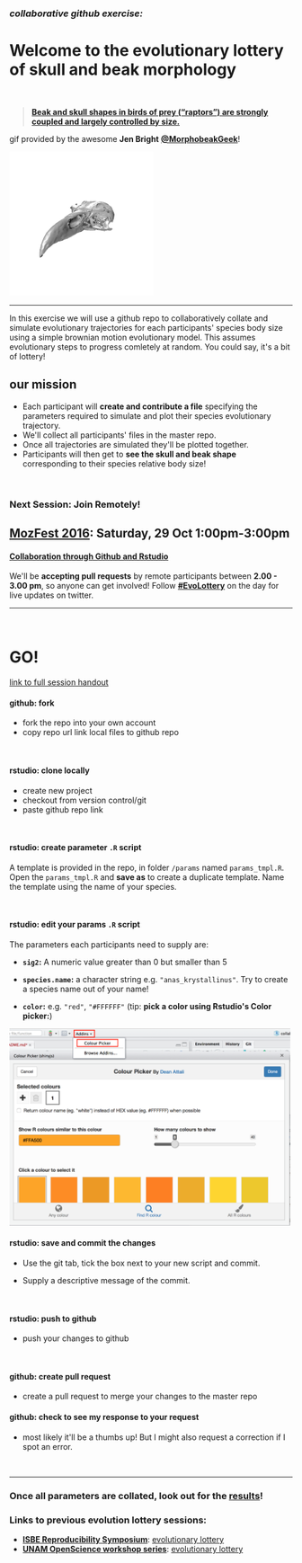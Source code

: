 
### *collaborative github exercise:*
# **Welcome to the evolutionary lottery of skull and beak morphology**

<br>

> [**Beak and skull shapes in birds of prey (“raptors”) are strongly coupled and largely controlled by size.**](http://eprints.whiterose.ac.uk/99452/1/Bright%20et%20al.%202016_SelfArchive.pdf)

gif provided by the awesome **Jen Bright** [**@MorphobeakGeek**](https://twitter.com/MorphobeakGeek)!

![](gif.gif)

***

In this exercise we will use a github repo to collaboratively collate and simulate evolutionary trajectories for each participants' species body size using a simple brownian motion evolutionary model. This assumes evolutionary steps to progress comletely at random. You could say, it's a bit of lottery! 


## **our mission**

- Each participant will **create and contribute a file** specifying the parameters required to simulate and plot their species evolutionary trajectory. 
- We'll collect all participants' files in the master repo. 
- Once all trajectories are simulated they'll be plotted together. 
- Participants will then get to **see the skull and beak shape** corresponding to their species relative body size!

<br>

### **Next Session: Join Remotely!**
## [**MozFest 2016**](https://mozillafestival.org/): **Saturday, 29 Oct 1:00pm-3:00pm**
#### [**Collaboration through Github and Rstudio**](https://app.mozillafestival.org/#_session-259)


We'll be **accepting pull requests** by remote participants between **2.00 - 3.00 pm**, so anyone can get involved! Follow [**#EvoLottery**](https://twitter.com/search?f=tweets&q=EvoLottery&src=typd) on the day for live updates on twitter.

***

<br>


# **GO!**
[link to full session handout](https://annakrystalli.github.io/Mozfest_github-rstudio/index.html)

#### **github:** fork 

- fork the repo into your own account
- copy repo url link local files to github repo 

<br>

#### **rstudio:** clone locally

- create new project
- checkout from version control/git
- paste github repo link

<br>

#### **rstudio:** create parameter `.R` script

A template is provided in the repo, in folder `/params` named `params_tmpl.R`. Open the `params_tmpl.R` and **save as** to create a duplicate template. Name the template using the name of your species. 

<br>

#### **rstudio:** edit your params `.R` script

The parameters each participants need to supply are:

- **`sig2`:** A numeric value greater than 0 but smaller than 5

- **`species.name`:** a character string e.g. `"anas_krystallinus"`. Try to create a species name out of your name!

- **`color`:** e.g. `"red"`, `"#FFFFFF"` (tip: **pick a color using Rstudio's Color picker:**)


<img src="assets/colour_picker.png" width="500px" />


<br>

#### **rstudio:** save and commit the changes

- Use the git tab, tick the box next to your new script and commit. 

- Supply a descriptive message of the commit.

<br>

#### **rstudio:** push to github
- push your changes to github

<br>

#### **github:** create pull request
 - create a pull request to merge your changes to the master repo
 
#### **github:** check to see my response to your request
 - most likely it'll be a thumbs up! But I might also request a correction if I spot an error.

<br>

***

### Once all parameters are collated, look out for the [results](http://rpubs.com/annakrystalli/MozFest_EvoLottery)!

### Links to previous evolution lottery sessions:
 
 - [**ISBE Reproducibility Symposium**](https://malikaihle.wordpress.com/openscienceworkshop/program/): [evolutionary lottery](http://rpubs.com/annakrystalli/200121)
 - [**UNAM OpenScience workshop series**](https://annakrystalli.github.io/UNAM/index.html): [evolutionary lottery](http://rpubs.com/annakrystalli/205756)